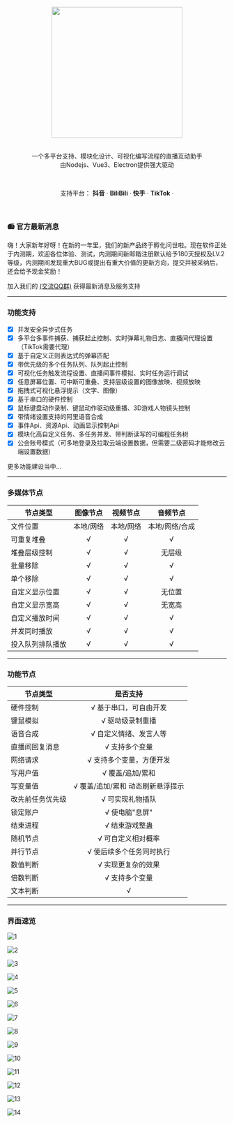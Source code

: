 
<div align="center">
  <br/>
  <img src="https://livehelper.willwaking.com/img/icon.0f219fdf.jpg" width="300" />
  <br/>
  <br/>
  <p>
    一个多平台支持、模块化设计、可视化编写流程的直播互动助手 <br/>
    由Nodejs、Vue3、Electron提供强大驱动
  </p>
  <br/>
  <p>
    支持平台：
    <strong>抖音</strong> ·
    <strong>BiliBili</strong> ·
    <strong>快手</strong> ·
    <strong>TikTok</strong> ·
  </p>
  <br/>
</div>

### 📻 官方最新消息

嗨！大家新年好呀！在新的一年里，我们的新产品终于孵化问世啦。现在软件正处于内测期，欢迎各位体验、测试，内测期间新邮箱注册默认给予180天授权及LV.2等级，内测期间发现重大BUG或提出有重大价值的更新方向，提交并被采纳后，还会给予现金奖励！

加入我们的 [(交流QQ群)](http://qm.qq.com/cgi-bin/qm/qr?_wv=1027&k=fvmRIA1HpfFUA0LCMeN_6tQtS9nlNLcO&authKey=USGXAR4jxCvoq8n2YtU7%2FeGMNFHocuU4JOYvx71uJDURXgGnYsHCG%2F7PcauGV7DX&noverify=0&group_code=829242770) 获得最新消息及服务支持

---

### 功能支持

- [x] 并发安全异步式任务
- [x] 多平台多事件捕获、捕获起止控制、实时弹幕礼物日志、直播间代理设置（TikTok需要代理）
- [x] 基于自定义正则表达式的弹幕匹配
- [x] 带优先级的多个任务队列、队列起止控制
- [x] 可视化任务触发流程设置、直播间事件模拟、实时任务运行调试
- [x] 任意屏幕位置、可中断可重叠、支持层级设置的图像放映、视频放映
- [x] 拖拽式可视化悬浮提示（文字、图像）
- [x] 基于串口的硬件控制
- [x] 鼠标键盘动作录制、键鼠动作驱动级重播、3D游戏人物镜头控制
- [x] 带情绪设置支持的阿里语音合成
- [x] 事件Api、资源Api、动画显示控制Api
- [x] 模块化高自定义任务、多任务并发、带判断读写的可编程任务树
- [x] 公会账号模式（可多地登录及拉取云端设置数据，但需要二级密码才能修改云端设置数据）

更多功能建设当中...

---

### 多媒体节点
| 节点类型        | 图像节点           | 视频节点  | 音频节点 |
| ------------- |:-------------:| :-----:| :------:|
| 文件位置      | 本地/网络 | 本地/网络 | 本地/网络/合成|
| 可重复堆叠 | √ | √ | √ |
| 堆叠层级控制      | √      |  √ | 无层级 |
| 批量移除 | √      |    √ | √ |
| 单个移除 | √ | √ | √ |
| 自定义显示位置 | √ | √ | 无位置 |
| 自定义显示宽高 | √ | √ | 无宽高 |
| 自定义播放时间 | √ | √ | √ |
| 并发同时播放 | √ | √ | √ |
| 投入队列排队播放 | √ | √ | √ |

---

### 功能节点
| 节点类型        | 是否支持           |
| ------------- |:-------------:|
| 硬件控制      | √ 基于串口，可自由开发 |
| 键鼠模拟 | √ 驱动级录制重播 |
| 语音合成 | √ 自定义情绪、发言人等     |
| 直播间回复消息 | √ 支持多个变量 |
| 网络请求 | √ 支持多个变量，方便开发 |
| 写用户值 | √ 覆盖/追加/累和 |
| 写变量值 | √ 覆盖/追加/累和 动态刷新悬浮提示 |
| 改先前任务优先级 | √ 可实现礼物插队 |
| 锁定账户 | √ 使电脑"息屏" |
| 结束进程 | √ 结束游戏整蛊 |
| 随机节点 | √ 可自定义相对概率 |
| 并行节点 | √ 使后续多个任务同时执行 |
| 数值判断 | √ 实现更复杂的效果 |
| 倍数判断 | √ 支持多个变量 |
| 文本判断 | √ |

---

### 界面速览
![1](https://github.com/edgehacker/live-helper/assets/157565442/abda05b2-3864-4bb9-bef5-5f60b7c53e7c)

![2](https://github.com/edgehacker/live-helper/assets/157565442/6b5c46a2-321d-4421-8c1b-4c24b93d622e)

![3](https://github.com/edgehacker/live-helper/assets/157565442/ec36f86b-0f70-4155-a024-14822c39c396)

![4](https://github.com/edgehacker/live-helper/assets/157565442/c4459cc3-f7a8-4044-85da-fd5133263408)

![5](https://github.com/edgehacker/live-helper/assets/157565442/6079f9f0-0057-4d11-a18a-3341b7165545)

![6](https://github.com/edgehacker/live-helper/assets/157565442/6e26dbb5-46e8-4839-a85b-b3ac515b6c1c)

![7](https://github.com/edgehacker/live-helper/assets/157565442/9b1b8c25-3da1-4b6a-b54c-6769fcdee9bd)

![8](https://github.com/edgehacker/live-helper/assets/157565442/e2472402-8a2c-43f7-8b8f-1aac6cd42987)

![9](https://github.com/edgehacker/live-helper/assets/157565442/8bf9b30e-95c3-4679-8919-0a140799692c)

![10](https://github.com/edgehacker/live-helper/assets/157565442/f1b500fd-d901-41fa-9d6e-624b668c2eca)

![11](https://github.com/edgehacker/live-helper/assets/157565442/7278f308-9529-4e66-8013-51fb9f3324f0)

![12](https://github.com/edgehacker/live-helper/assets/157565442/e958e9b6-64bb-423e-a7c0-6f2ebada562e)

![13](https://github.com/edgehacker/live-helper/assets/157565442/ee62f866-d198-4865-8ba9-bf06846b0e5c)

![14](https://github.com/edgehacker/live-helper/assets/157565442/64ffb315-1906-43ec-b98b-8f723399ffdc)
